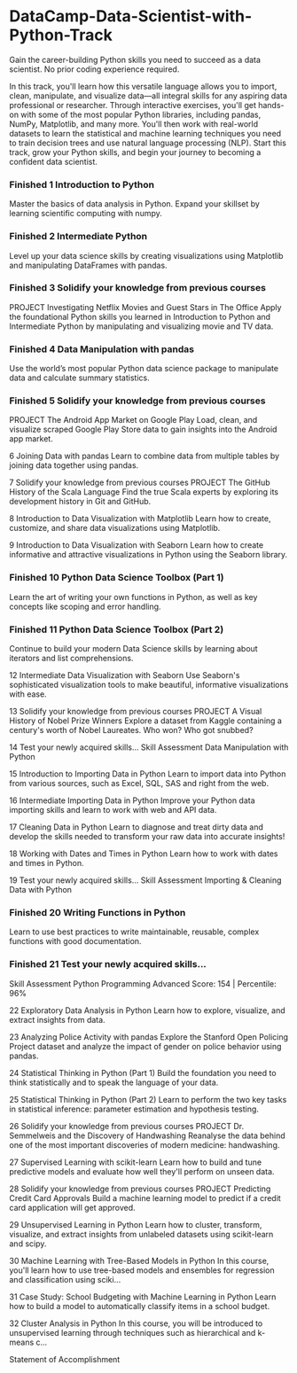 # DataCamp-Data-Scientist-with-Python-Track



Gain the career-building Python skills you need to succeed as a data scientist. No prior coding experience required.

In this track, you'll learn how this versatile language allows you to import, clean, manipulate, and visualize data—all integral skills for any aspiring data professional or researcher. Through interactive exercises, you'll get hands-on with some of the most popular Python libraries, including pandas, NumPy, Matplotlib, and many more. You'll then work with real-world datasets to learn the statistical and machine learning techniques you need to train decision trees and use natural language processing (NLP). Start this track, grow your Python skills, and begin your journey to becoming a confident data scientist.




### Finished 1 Introduction to Python
Master the basics of data analysis in Python. Expand your skillset by learning scientific computing with numpy.



### Finished 2 Intermediate Python
Level up your data science skills by creating visualizations using Matplotlib and manipulating DataFrames with pandas.



### Finished 3 Solidify your knowledge from previous courses
PROJECT
Investigating Netflix Movies and Guest Stars in The Office
Apply the foundational Python skills you learned in Introduction to Python and Intermediate Python by manipulating and visualizing movie and TV data.



### Finished 4 Data Manipulation with pandas
Use the world’s most popular Python data science package to manipulate data and calculate summary statistics.



### Finished 5 Solidify your knowledge from previous courses
PROJECT
The Android App Market on Google Play
Load, clean, and visualize scraped Google Play Store data to gain insights into the Android app market.



6 Joining Data with pandas
Learn to combine data from multiple tables by joining data together using pandas.



7 Solidify your knowledge from previous courses
PROJECT
The GitHub History of the Scala Language
Find the true Scala experts by exploring its development history in Git and GitHub.



8 Introduction to Data Visualization with Matplotlib
Learn how to create, customize, and share data visualizations using Matplotlib.



9 Introduction to Data Visualization with Seaborn
Learn how to create informative and attractive visualizations in Python using the Seaborn library.



### Finished 10 Python Data Science Toolbox (Part 1)
Learn the art of writing your own functions in Python, as well as key concepts like scoping and error handling.




### Finished 11 Python Data Science Toolbox (Part 2)
Continue to build your modern Data Science skills by learning about iterators and list comprehensions.



12 Intermediate Data Visualization with Seaborn
Use Seaborn's sophisticated visualization tools to make beautiful, informative visualizations with ease.



13 Solidify your knowledge from previous courses
PROJECT
A Visual History of Nobel Prize Winners
Explore a dataset from Kaggle containing a century's worth of Nobel Laureates. Who won? Who got snubbed?



14 Test your newly acquired skills...
Skill Assessment
Data Manipulation with Python



15 Introduction to Importing Data in Python
Learn to import data into Python from various sources, such as Excel, SQL, SAS and right from the web.



16
Intermediate Importing Data in Python
Improve your Python data importing skills and learn to work with web and API data.



17 Cleaning Data in Python
Learn to diagnose and treat dirty data and develop the skills needed to transform your raw data into accurate insights!



18 Working with Dates and Times in Python
Learn how to work with dates and times in Python.



19 Test your newly acquired skills...
Skill Assessment
Importing & Cleaning Data with Python



### Finished 20 Writing Functions in Python
Learn to use best practices to write maintainable, reusable, complex functions with good documentation.



### Finished 21 Test your newly acquired skills...
Skill Assessment
Python Programming
Advanced Score: 154  |  Percentile: 96%



22 Exploratory Data Analysis in Python
Learn how to explore, visualize, and extract insights from data.



23 Analyzing Police Activity with pandas
Explore the Stanford Open Policing Project dataset and analyze the impact of gender on police behavior using pandas.



24 Statistical Thinking in Python (Part 1)
Build the foundation you need to think statistically and to speak the language of your data.



25 Statistical Thinking in Python (Part 2)
Learn to perform the two key tasks in statistical inference: parameter estimation and hypothesis testing.



26 Solidify your knowledge from previous courses
PROJECT
Dr. Semmelweis and the Discovery of Handwashing
Reanalyse the data behind one of the most important discoveries of modern medicine: handwashing.



27 Supervised Learning with scikit-learn
Learn how to build and tune predictive models and evaluate how well they'll perform on unseen data.



28 Solidify your knowledge from previous courses
PROJECT
Predicting Credit Card Approvals
Build a machine learning model to predict if a credit card application will get approved.



29 Unsupervised Learning in Python
Learn how to cluster, transform, visualize, and extract insights from unlabeled datasets using scikit-learn and scipy.



30 Machine Learning with Tree-Based Models in Python
In this course, you'll learn how to use tree-based models and ensembles for regression and classification using sciki...



31 Case Study: School Budgeting with Machine Learning in Python
Learn how to build a model to automatically classify items in a school budget.



32 Cluster Analysis in Python
In this course, you will be introduced to unsupervised learning through techniques such as hierarchical and k-means c...



Statement of Accomplishment
